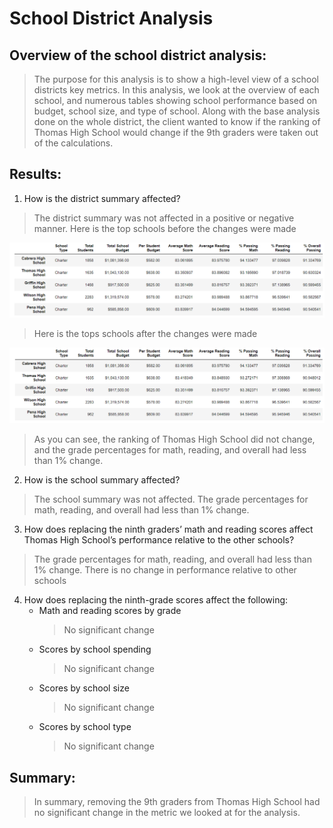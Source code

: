 # School District Analysis

## Overview of the school district analysis: 
> The purpose for this analysis is to show a high-level view of a school districts key metrics. In this analysis, we look at the overview of each school, and numerous tables showing school performance based on budget, school size, and type of school. Along with the base analysis done on the whole district, the client wanted to know if the ranking of Thomas High School would change if the 9th graders were taken out of the calculations.
## Results: 
1. How is the district summary affected?
> The district summary was not affected in a positive or negative manner.
> Here is the top schools before the changes were made

![before](https://github.com/rulamia/School_District_Analysis/blob/main/Resources/top_schools_after.PNG)
> Here is the tops schools after the changes were made

![after](https://github.com/rulamia/School_District_Analysis/blob/main/Resources/top_schools_before.PNG)
>As you can see, the ranking of Thomas High School did not change, and the grade percentages for math, reading, and overall had less than 1% change.
2. How is the school summary affected?
> The school summary was not affected. The grade percentages for math, reading, and overall had less than 1% change.
3. How does replacing the ninth graders’ math and reading scores affect Thomas High School’s performance relative to the other schools?
> The grade percentages for math, reading, and overall had less than 1% change. There is no change in performance relative to other schools
4. How does replacing the ninth-grade scores affect the following:
    - Math and reading scores by grade
        > No significant change
    - Scores by school spending
        > No significant change
    - Scores by school size
        > No significant change
    - Scores by school type
        > No significant change
## Summary: 
> In summary, removing the 9th graders from Thomas High School had no significant change in the metric we looked at for the analysis. 